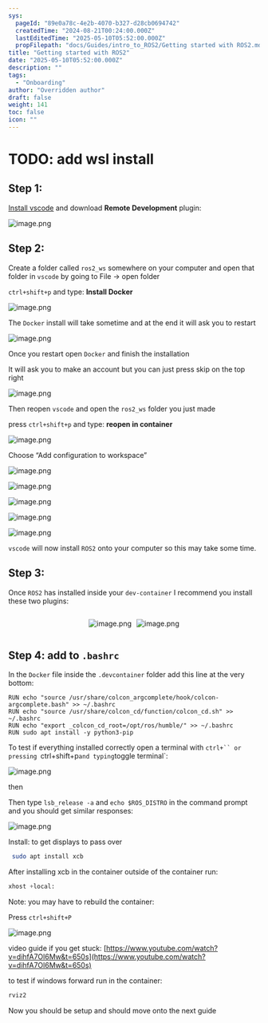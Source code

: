 ```yaml
---
sys:
  pageId: "89e0a78c-4e2b-4070-b327-d28cb0694742"
  createdTime: "2024-08-21T00:24:00.000Z"
  lastEditedTime: "2025-05-10T05:52:00.000Z"
  propFilepath: "docs/Guides/intro_to_ROS2/Getting started with ROS2.md"
title: "Getting started with ROS2"
date: "2025-05-10T05:52:00.000Z"
description: ""
tags:
  - "Onboarding"
author: "Overridden author"
draft: false
weight: 141
toc: false
icon: ""
---
```


# TODO: add wsl install

## Step 1:

[Install vscode](https://code.visualstudio.com/download) and download **Remote Development** plugin:

![image.png](https://prod-files-secure.s3.us-west-2.amazonaws.com/d518164a-d88e-44d1-a4ee-3adb3bd8bce0/efb52993-1881-4a40-b95e-6f020334f022/image.png?X-Amz-Algorithm=AWS4-HMAC-SHA256&X-Amz-Content-Sha256=UNSIGNED-PAYLOAD&X-Amz-Credential=ASIAZI2LB466XBWQ5QQ3%2F20250616%2Fus-west-2%2Fs3%2Faws4_request&X-Amz-Date=20250616T061428Z&X-Amz-Expires=3600&X-Amz-Security-Token=IQoJb3JpZ2luX2VjEG4aCXVzLXdlc3QtMiJHMEUCIQCVcQrvkwQvkxA%2FRya1B4YzvP6WgMX0DilghtnRxVLtbAIgIbD4csuIbyB87DzuAoodDr%2BiDtuoqtfldHh1rcv%2FP2Aq%2FwMIVxAAGgw2Mzc0MjMxODM4MDUiDPd6re264fldkAugKCrcA%2FCYgoN1mKQNsghDtmxYGENgCLKbLdW0mpup9cKpCDQZScqKUVvI2gvOraHUczWcn3vnhpo46T3QNZnO39a8lpG8IVZyqCsV%2BBPlgbpexRnGz2DFFBIky6t0Rv1OaEMUMUQAt9Qv7wcB2QM3r7I2%2BuHeQy8CYl5Hq69PDb4adS1JmLzVqV4xiqjRfv6IdEons0audxPVOf0KB%2FP5XerVWDtoEVD8RLN0DtDqZavmNGegeogJSBG0Dh%2BKTO8%2Bjz3atfA0arkkICGcymLdAwO5g8%2Fa4oagGKF%2BGddXTVoeQ5O4%2FilCtQ%2BCLi%2FIiIb52%2BgMjAfL2LMFcrHa%2ByJB4bqvXrXnT6YCeGasHED2lNXCz1WyF3PtK4yeOzMRy14pKd%2F1%2FR%2FK6iIXebprTjRgy22QpatFiSyD2fk%2BCLBHk8kCeqJBRiXLx2w0%2FnPayyr2ha5fyS9Yv6ojSNL2uuOpPqMiDpCi7XlfoxsrB9D1NYIXBrrQJGfH3BctI%2FsCe5kUaHz14dGgxlpqDtX4QJOeZxfZeCnpXDGa%2FS1rv7XuVsa0my5byqwkI6IXpTQircAY5l9017A8x%2FaLxJk6GsJsQ9hwtQjdQHqKHCJ2HhgW95GaV5ABy%2FJJOVq4yF2BTVAqMJ3qvsIGOqUBuVKIrDVPwPihuEhaWznwn4r14eA%2FoXVRL7ZSZZbcLEJO2h95KfgQoPRnlqs9vlxGz0%2BbwHXcsOkdpjH%2BLCpVYE3gT8glzrAn8%2Blkt7EIZ1KoamENa5lBg1tEN4VqeZNyjnsKtJ%2BNsAXy8YtGZDQb2Ltu%2BfRajICz%2FqR75Cx%2FNal9AvLjKN2UqJvOcfwgkKiEJPAzgDazDkyKR1caXWT7K%2F456y0L&X-Amz-Signature=f2b6d1255ffbdb2be4eb7eed90501170a5ba1751cf95377962513257bad3ab0a&X-Amz-SignedHeaders=host&x-amz-checksum-mode=ENABLED&x-id=GetObject)

## Step 2:

Create a folder called `ros2_ws` somewhere on your computer and open that folder in `vscode` by going to File → open folder 

`ctrl+shift+p` and type: **Install Docker**

![image.png](https://prod-files-secure.s3.us-west-2.amazonaws.com/d518164a-d88e-44d1-a4ee-3adb3bd8bce0/2269dc0e-1cd5-47ff-bceb-c04ad9b2eab0/image.png?X-Amz-Algorithm=AWS4-HMAC-SHA256&X-Amz-Content-Sha256=UNSIGNED-PAYLOAD&X-Amz-Credential=ASIAZI2LB466XBWQ5QQ3%2F20250616%2Fus-west-2%2Fs3%2Faws4_request&X-Amz-Date=20250616T061428Z&X-Amz-Expires=3600&X-Amz-Security-Token=IQoJb3JpZ2luX2VjEG4aCXVzLXdlc3QtMiJHMEUCIQCVcQrvkwQvkxA%2FRya1B4YzvP6WgMX0DilghtnRxVLtbAIgIbD4csuIbyB87DzuAoodDr%2BiDtuoqtfldHh1rcv%2FP2Aq%2FwMIVxAAGgw2Mzc0MjMxODM4MDUiDPd6re264fldkAugKCrcA%2FCYgoN1mKQNsghDtmxYGENgCLKbLdW0mpup9cKpCDQZScqKUVvI2gvOraHUczWcn3vnhpo46T3QNZnO39a8lpG8IVZyqCsV%2BBPlgbpexRnGz2DFFBIky6t0Rv1OaEMUMUQAt9Qv7wcB2QM3r7I2%2BuHeQy8CYl5Hq69PDb4adS1JmLzVqV4xiqjRfv6IdEons0audxPVOf0KB%2FP5XerVWDtoEVD8RLN0DtDqZavmNGegeogJSBG0Dh%2BKTO8%2Bjz3atfA0arkkICGcymLdAwO5g8%2Fa4oagGKF%2BGddXTVoeQ5O4%2FilCtQ%2BCLi%2FIiIb52%2BgMjAfL2LMFcrHa%2ByJB4bqvXrXnT6YCeGasHED2lNXCz1WyF3PtK4yeOzMRy14pKd%2F1%2FR%2FK6iIXebprTjRgy22QpatFiSyD2fk%2BCLBHk8kCeqJBRiXLx2w0%2FnPayyr2ha5fyS9Yv6ojSNL2uuOpPqMiDpCi7XlfoxsrB9D1NYIXBrrQJGfH3BctI%2FsCe5kUaHz14dGgxlpqDtX4QJOeZxfZeCnpXDGa%2FS1rv7XuVsa0my5byqwkI6IXpTQircAY5l9017A8x%2FaLxJk6GsJsQ9hwtQjdQHqKHCJ2HhgW95GaV5ABy%2FJJOVq4yF2BTVAqMJ3qvsIGOqUBuVKIrDVPwPihuEhaWznwn4r14eA%2FoXVRL7ZSZZbcLEJO2h95KfgQoPRnlqs9vlxGz0%2BbwHXcsOkdpjH%2BLCpVYE3gT8glzrAn8%2Blkt7EIZ1KoamENa5lBg1tEN4VqeZNyjnsKtJ%2BNsAXy8YtGZDQb2Ltu%2BfRajICz%2FqR75Cx%2FNal9AvLjKN2UqJvOcfwgkKiEJPAzgDazDkyKR1caXWT7K%2F456y0L&X-Amz-Signature=334bfb7d3fda56acbc3653febc99a7e77451c44b2a88d8b6d427c7df051bb19e&X-Amz-SignedHeaders=host&x-amz-checksum-mode=ENABLED&x-id=GetObject)

The `Docker` install will take sometime and at the end it will ask you to restart

![image.png](https://prod-files-secure.s3.us-west-2.amazonaws.com/d518164a-d88e-44d1-a4ee-3adb3bd8bce0/ed233f78-be33-4b1f-b89c-9c346c0e961e/image.png?X-Amz-Algorithm=AWS4-HMAC-SHA256&X-Amz-Content-Sha256=UNSIGNED-PAYLOAD&X-Amz-Credential=ASIAZI2LB466XBWQ5QQ3%2F20250616%2Fus-west-2%2Fs3%2Faws4_request&X-Amz-Date=20250616T061428Z&X-Amz-Expires=3600&X-Amz-Security-Token=IQoJb3JpZ2luX2VjEG4aCXVzLXdlc3QtMiJHMEUCIQCVcQrvkwQvkxA%2FRya1B4YzvP6WgMX0DilghtnRxVLtbAIgIbD4csuIbyB87DzuAoodDr%2BiDtuoqtfldHh1rcv%2FP2Aq%2FwMIVxAAGgw2Mzc0MjMxODM4MDUiDPd6re264fldkAugKCrcA%2FCYgoN1mKQNsghDtmxYGENgCLKbLdW0mpup9cKpCDQZScqKUVvI2gvOraHUczWcn3vnhpo46T3QNZnO39a8lpG8IVZyqCsV%2BBPlgbpexRnGz2DFFBIky6t0Rv1OaEMUMUQAt9Qv7wcB2QM3r7I2%2BuHeQy8CYl5Hq69PDb4adS1JmLzVqV4xiqjRfv6IdEons0audxPVOf0KB%2FP5XerVWDtoEVD8RLN0DtDqZavmNGegeogJSBG0Dh%2BKTO8%2Bjz3atfA0arkkICGcymLdAwO5g8%2Fa4oagGKF%2BGddXTVoeQ5O4%2FilCtQ%2BCLi%2FIiIb52%2BgMjAfL2LMFcrHa%2ByJB4bqvXrXnT6YCeGasHED2lNXCz1WyF3PtK4yeOzMRy14pKd%2F1%2FR%2FK6iIXebprTjRgy22QpatFiSyD2fk%2BCLBHk8kCeqJBRiXLx2w0%2FnPayyr2ha5fyS9Yv6ojSNL2uuOpPqMiDpCi7XlfoxsrB9D1NYIXBrrQJGfH3BctI%2FsCe5kUaHz14dGgxlpqDtX4QJOeZxfZeCnpXDGa%2FS1rv7XuVsa0my5byqwkI6IXpTQircAY5l9017A8x%2FaLxJk6GsJsQ9hwtQjdQHqKHCJ2HhgW95GaV5ABy%2FJJOVq4yF2BTVAqMJ3qvsIGOqUBuVKIrDVPwPihuEhaWznwn4r14eA%2FoXVRL7ZSZZbcLEJO2h95KfgQoPRnlqs9vlxGz0%2BbwHXcsOkdpjH%2BLCpVYE3gT8glzrAn8%2Blkt7EIZ1KoamENa5lBg1tEN4VqeZNyjnsKtJ%2BNsAXy8YtGZDQb2Ltu%2BfRajICz%2FqR75Cx%2FNal9AvLjKN2UqJvOcfwgkKiEJPAzgDazDkyKR1caXWT7K%2F456y0L&X-Amz-Signature=2fa8e59e3916a0d220d069f474597282ace47666385f090cf5bd5503a00e19da&X-Amz-SignedHeaders=host&x-amz-checksum-mode=ENABLED&x-id=GetObject)

Once you restart open `Docker` and finish the installation

It will ask you to make an account but you can just press skip on the top right

![image.png](https://prod-files-secure.s3.us-west-2.amazonaws.com/d518164a-d88e-44d1-a4ee-3adb3bd8bce0/21010ad9-1659-4fd9-9f59-9932a09b2a3d/image.png?X-Amz-Algorithm=AWS4-HMAC-SHA256&X-Amz-Content-Sha256=UNSIGNED-PAYLOAD&X-Amz-Credential=ASIAZI2LB466XBWQ5QQ3%2F20250616%2Fus-west-2%2Fs3%2Faws4_request&X-Amz-Date=20250616T061428Z&X-Amz-Expires=3600&X-Amz-Security-Token=IQoJb3JpZ2luX2VjEG4aCXVzLXdlc3QtMiJHMEUCIQCVcQrvkwQvkxA%2FRya1B4YzvP6WgMX0DilghtnRxVLtbAIgIbD4csuIbyB87DzuAoodDr%2BiDtuoqtfldHh1rcv%2FP2Aq%2FwMIVxAAGgw2Mzc0MjMxODM4MDUiDPd6re264fldkAugKCrcA%2FCYgoN1mKQNsghDtmxYGENgCLKbLdW0mpup9cKpCDQZScqKUVvI2gvOraHUczWcn3vnhpo46T3QNZnO39a8lpG8IVZyqCsV%2BBPlgbpexRnGz2DFFBIky6t0Rv1OaEMUMUQAt9Qv7wcB2QM3r7I2%2BuHeQy8CYl5Hq69PDb4adS1JmLzVqV4xiqjRfv6IdEons0audxPVOf0KB%2FP5XerVWDtoEVD8RLN0DtDqZavmNGegeogJSBG0Dh%2BKTO8%2Bjz3atfA0arkkICGcymLdAwO5g8%2Fa4oagGKF%2BGddXTVoeQ5O4%2FilCtQ%2BCLi%2FIiIb52%2BgMjAfL2LMFcrHa%2ByJB4bqvXrXnT6YCeGasHED2lNXCz1WyF3PtK4yeOzMRy14pKd%2F1%2FR%2FK6iIXebprTjRgy22QpatFiSyD2fk%2BCLBHk8kCeqJBRiXLx2w0%2FnPayyr2ha5fyS9Yv6ojSNL2uuOpPqMiDpCi7XlfoxsrB9D1NYIXBrrQJGfH3BctI%2FsCe5kUaHz14dGgxlpqDtX4QJOeZxfZeCnpXDGa%2FS1rv7XuVsa0my5byqwkI6IXpTQircAY5l9017A8x%2FaLxJk6GsJsQ9hwtQjdQHqKHCJ2HhgW95GaV5ABy%2FJJOVq4yF2BTVAqMJ3qvsIGOqUBuVKIrDVPwPihuEhaWznwn4r14eA%2FoXVRL7ZSZZbcLEJO2h95KfgQoPRnlqs9vlxGz0%2BbwHXcsOkdpjH%2BLCpVYE3gT8glzrAn8%2Blkt7EIZ1KoamENa5lBg1tEN4VqeZNyjnsKtJ%2BNsAXy8YtGZDQb2Ltu%2BfRajICz%2FqR75Cx%2FNal9AvLjKN2UqJvOcfwgkKiEJPAzgDazDkyKR1caXWT7K%2F456y0L&X-Amz-Signature=3e3865bd6a4e3c558355295402c64c0c6d169eac7eb6885d1cc4226be30265d0&X-Amz-SignedHeaders=host&x-amz-checksum-mode=ENABLED&x-id=GetObject)

Then reopen `vscode` and open the `ros2_ws` folder you just made

press `ctrl+shift+p` and type: **reopen in container**

![image.png](https://prod-files-secure.s3.us-west-2.amazonaws.com/d518164a-d88e-44d1-a4ee-3adb3bd8bce0/4e93b8c2-41ad-488c-8095-c74205196118/image.png?X-Amz-Algorithm=AWS4-HMAC-SHA256&X-Amz-Content-Sha256=UNSIGNED-PAYLOAD&X-Amz-Credential=ASIAZI2LB466XBWQ5QQ3%2F20250616%2Fus-west-2%2Fs3%2Faws4_request&X-Amz-Date=20250616T061428Z&X-Amz-Expires=3600&X-Amz-Security-Token=IQoJb3JpZ2luX2VjEG4aCXVzLXdlc3QtMiJHMEUCIQCVcQrvkwQvkxA%2FRya1B4YzvP6WgMX0DilghtnRxVLtbAIgIbD4csuIbyB87DzuAoodDr%2BiDtuoqtfldHh1rcv%2FP2Aq%2FwMIVxAAGgw2Mzc0MjMxODM4MDUiDPd6re264fldkAugKCrcA%2FCYgoN1mKQNsghDtmxYGENgCLKbLdW0mpup9cKpCDQZScqKUVvI2gvOraHUczWcn3vnhpo46T3QNZnO39a8lpG8IVZyqCsV%2BBPlgbpexRnGz2DFFBIky6t0Rv1OaEMUMUQAt9Qv7wcB2QM3r7I2%2BuHeQy8CYl5Hq69PDb4adS1JmLzVqV4xiqjRfv6IdEons0audxPVOf0KB%2FP5XerVWDtoEVD8RLN0DtDqZavmNGegeogJSBG0Dh%2BKTO8%2Bjz3atfA0arkkICGcymLdAwO5g8%2Fa4oagGKF%2BGddXTVoeQ5O4%2FilCtQ%2BCLi%2FIiIb52%2BgMjAfL2LMFcrHa%2ByJB4bqvXrXnT6YCeGasHED2lNXCz1WyF3PtK4yeOzMRy14pKd%2F1%2FR%2FK6iIXebprTjRgy22QpatFiSyD2fk%2BCLBHk8kCeqJBRiXLx2w0%2FnPayyr2ha5fyS9Yv6ojSNL2uuOpPqMiDpCi7XlfoxsrB9D1NYIXBrrQJGfH3BctI%2FsCe5kUaHz14dGgxlpqDtX4QJOeZxfZeCnpXDGa%2FS1rv7XuVsa0my5byqwkI6IXpTQircAY5l9017A8x%2FaLxJk6GsJsQ9hwtQjdQHqKHCJ2HhgW95GaV5ABy%2FJJOVq4yF2BTVAqMJ3qvsIGOqUBuVKIrDVPwPihuEhaWznwn4r14eA%2FoXVRL7ZSZZbcLEJO2h95KfgQoPRnlqs9vlxGz0%2BbwHXcsOkdpjH%2BLCpVYE3gT8glzrAn8%2Blkt7EIZ1KoamENa5lBg1tEN4VqeZNyjnsKtJ%2BNsAXy8YtGZDQb2Ltu%2BfRajICz%2FqR75Cx%2FNal9AvLjKN2UqJvOcfwgkKiEJPAzgDazDkyKR1caXWT7K%2F456y0L&X-Amz-Signature=8d688ea42b7594da58ef8fa3a90c833d005cf76392129b4a887722de99d3d9b7&X-Amz-SignedHeaders=host&x-amz-checksum-mode=ENABLED&x-id=GetObject)

Choose “Add configuration to workspace”

![image.png](https://prod-files-secure.s3.us-west-2.amazonaws.com/d518164a-d88e-44d1-a4ee-3adb3bd8bce0/9560b282-5060-4989-ba37-97e7b2c22476/image.png?X-Amz-Algorithm=AWS4-HMAC-SHA256&X-Amz-Content-Sha256=UNSIGNED-PAYLOAD&X-Amz-Credential=ASIAZI2LB466XBWQ5QQ3%2F20250616%2Fus-west-2%2Fs3%2Faws4_request&X-Amz-Date=20250616T061428Z&X-Amz-Expires=3600&X-Amz-Security-Token=IQoJb3JpZ2luX2VjEG4aCXVzLXdlc3QtMiJHMEUCIQCVcQrvkwQvkxA%2FRya1B4YzvP6WgMX0DilghtnRxVLtbAIgIbD4csuIbyB87DzuAoodDr%2BiDtuoqtfldHh1rcv%2FP2Aq%2FwMIVxAAGgw2Mzc0MjMxODM4MDUiDPd6re264fldkAugKCrcA%2FCYgoN1mKQNsghDtmxYGENgCLKbLdW0mpup9cKpCDQZScqKUVvI2gvOraHUczWcn3vnhpo46T3QNZnO39a8lpG8IVZyqCsV%2BBPlgbpexRnGz2DFFBIky6t0Rv1OaEMUMUQAt9Qv7wcB2QM3r7I2%2BuHeQy8CYl5Hq69PDb4adS1JmLzVqV4xiqjRfv6IdEons0audxPVOf0KB%2FP5XerVWDtoEVD8RLN0DtDqZavmNGegeogJSBG0Dh%2BKTO8%2Bjz3atfA0arkkICGcymLdAwO5g8%2Fa4oagGKF%2BGddXTVoeQ5O4%2FilCtQ%2BCLi%2FIiIb52%2BgMjAfL2LMFcrHa%2ByJB4bqvXrXnT6YCeGasHED2lNXCz1WyF3PtK4yeOzMRy14pKd%2F1%2FR%2FK6iIXebprTjRgy22QpatFiSyD2fk%2BCLBHk8kCeqJBRiXLx2w0%2FnPayyr2ha5fyS9Yv6ojSNL2uuOpPqMiDpCi7XlfoxsrB9D1NYIXBrrQJGfH3BctI%2FsCe5kUaHz14dGgxlpqDtX4QJOeZxfZeCnpXDGa%2FS1rv7XuVsa0my5byqwkI6IXpTQircAY5l9017A8x%2FaLxJk6GsJsQ9hwtQjdQHqKHCJ2HhgW95GaV5ABy%2FJJOVq4yF2BTVAqMJ3qvsIGOqUBuVKIrDVPwPihuEhaWznwn4r14eA%2FoXVRL7ZSZZbcLEJO2h95KfgQoPRnlqs9vlxGz0%2BbwHXcsOkdpjH%2BLCpVYE3gT8glzrAn8%2Blkt7EIZ1KoamENa5lBg1tEN4VqeZNyjnsKtJ%2BNsAXy8YtGZDQb2Ltu%2BfRajICz%2FqR75Cx%2FNal9AvLjKN2UqJvOcfwgkKiEJPAzgDazDkyKR1caXWT7K%2F456y0L&X-Amz-Signature=7f8e226a150059e92ce5da6107f946c170460941277471053d44051e0d41a592&X-Amz-SignedHeaders=host&x-amz-checksum-mode=ENABLED&x-id=GetObject)

![image.png](https://prod-files-secure.s3.us-west-2.amazonaws.com/d518164a-d88e-44d1-a4ee-3adb3bd8bce0/2ee63f81-886b-48e8-a553-dc6e5eac99e4/image.png?X-Amz-Algorithm=AWS4-HMAC-SHA256&X-Amz-Content-Sha256=UNSIGNED-PAYLOAD&X-Amz-Credential=ASIAZI2LB466XBWQ5QQ3%2F20250616%2Fus-west-2%2Fs3%2Faws4_request&X-Amz-Date=20250616T061428Z&X-Amz-Expires=3600&X-Amz-Security-Token=IQoJb3JpZ2luX2VjEG4aCXVzLXdlc3QtMiJHMEUCIQCVcQrvkwQvkxA%2FRya1B4YzvP6WgMX0DilghtnRxVLtbAIgIbD4csuIbyB87DzuAoodDr%2BiDtuoqtfldHh1rcv%2FP2Aq%2FwMIVxAAGgw2Mzc0MjMxODM4MDUiDPd6re264fldkAugKCrcA%2FCYgoN1mKQNsghDtmxYGENgCLKbLdW0mpup9cKpCDQZScqKUVvI2gvOraHUczWcn3vnhpo46T3QNZnO39a8lpG8IVZyqCsV%2BBPlgbpexRnGz2DFFBIky6t0Rv1OaEMUMUQAt9Qv7wcB2QM3r7I2%2BuHeQy8CYl5Hq69PDb4adS1JmLzVqV4xiqjRfv6IdEons0audxPVOf0KB%2FP5XerVWDtoEVD8RLN0DtDqZavmNGegeogJSBG0Dh%2BKTO8%2Bjz3atfA0arkkICGcymLdAwO5g8%2Fa4oagGKF%2BGddXTVoeQ5O4%2FilCtQ%2BCLi%2FIiIb52%2BgMjAfL2LMFcrHa%2ByJB4bqvXrXnT6YCeGasHED2lNXCz1WyF3PtK4yeOzMRy14pKd%2F1%2FR%2FK6iIXebprTjRgy22QpatFiSyD2fk%2BCLBHk8kCeqJBRiXLx2w0%2FnPayyr2ha5fyS9Yv6ojSNL2uuOpPqMiDpCi7XlfoxsrB9D1NYIXBrrQJGfH3BctI%2FsCe5kUaHz14dGgxlpqDtX4QJOeZxfZeCnpXDGa%2FS1rv7XuVsa0my5byqwkI6IXpTQircAY5l9017A8x%2FaLxJk6GsJsQ9hwtQjdQHqKHCJ2HhgW95GaV5ABy%2FJJOVq4yF2BTVAqMJ3qvsIGOqUBuVKIrDVPwPihuEhaWznwn4r14eA%2FoXVRL7ZSZZbcLEJO2h95KfgQoPRnlqs9vlxGz0%2BbwHXcsOkdpjH%2BLCpVYE3gT8glzrAn8%2Blkt7EIZ1KoamENa5lBg1tEN4VqeZNyjnsKtJ%2BNsAXy8YtGZDQb2Ltu%2BfRajICz%2FqR75Cx%2FNal9AvLjKN2UqJvOcfwgkKiEJPAzgDazDkyKR1caXWT7K%2F456y0L&X-Amz-Signature=3b4d06f89708e1083705fd9f09020e47b45e2a367d03a63876c8a3b943b6ccbd&X-Amz-SignedHeaders=host&x-amz-checksum-mode=ENABLED&x-id=GetObject)

![image.png](https://prod-files-secure.s3.us-west-2.amazonaws.com/d518164a-d88e-44d1-a4ee-3adb3bd8bce0/ae1580b2-b048-407e-aed9-b584224a7a04/image.png?X-Amz-Algorithm=AWS4-HMAC-SHA256&X-Amz-Content-Sha256=UNSIGNED-PAYLOAD&X-Amz-Credential=ASIAZI2LB466XBWQ5QQ3%2F20250616%2Fus-west-2%2Fs3%2Faws4_request&X-Amz-Date=20250616T061428Z&X-Amz-Expires=3600&X-Amz-Security-Token=IQoJb3JpZ2luX2VjEG4aCXVzLXdlc3QtMiJHMEUCIQCVcQrvkwQvkxA%2FRya1B4YzvP6WgMX0DilghtnRxVLtbAIgIbD4csuIbyB87DzuAoodDr%2BiDtuoqtfldHh1rcv%2FP2Aq%2FwMIVxAAGgw2Mzc0MjMxODM4MDUiDPd6re264fldkAugKCrcA%2FCYgoN1mKQNsghDtmxYGENgCLKbLdW0mpup9cKpCDQZScqKUVvI2gvOraHUczWcn3vnhpo46T3QNZnO39a8lpG8IVZyqCsV%2BBPlgbpexRnGz2DFFBIky6t0Rv1OaEMUMUQAt9Qv7wcB2QM3r7I2%2BuHeQy8CYl5Hq69PDb4adS1JmLzVqV4xiqjRfv6IdEons0audxPVOf0KB%2FP5XerVWDtoEVD8RLN0DtDqZavmNGegeogJSBG0Dh%2BKTO8%2Bjz3atfA0arkkICGcymLdAwO5g8%2Fa4oagGKF%2BGddXTVoeQ5O4%2FilCtQ%2BCLi%2FIiIb52%2BgMjAfL2LMFcrHa%2ByJB4bqvXrXnT6YCeGasHED2lNXCz1WyF3PtK4yeOzMRy14pKd%2F1%2FR%2FK6iIXebprTjRgy22QpatFiSyD2fk%2BCLBHk8kCeqJBRiXLx2w0%2FnPayyr2ha5fyS9Yv6ojSNL2uuOpPqMiDpCi7XlfoxsrB9D1NYIXBrrQJGfH3BctI%2FsCe5kUaHz14dGgxlpqDtX4QJOeZxfZeCnpXDGa%2FS1rv7XuVsa0my5byqwkI6IXpTQircAY5l9017A8x%2FaLxJk6GsJsQ9hwtQjdQHqKHCJ2HhgW95GaV5ABy%2FJJOVq4yF2BTVAqMJ3qvsIGOqUBuVKIrDVPwPihuEhaWznwn4r14eA%2FoXVRL7ZSZZbcLEJO2h95KfgQoPRnlqs9vlxGz0%2BbwHXcsOkdpjH%2BLCpVYE3gT8glzrAn8%2Blkt7EIZ1KoamENa5lBg1tEN4VqeZNyjnsKtJ%2BNsAXy8YtGZDQb2Ltu%2BfRajICz%2FqR75Cx%2FNal9AvLjKN2UqJvOcfwgkKiEJPAzgDazDkyKR1caXWT7K%2F456y0L&X-Amz-Signature=5252bcc06e56125d82e92785cd34bdcb3048cac26db840c6ab36188847fcba8f&X-Amz-SignedHeaders=host&x-amz-checksum-mode=ENABLED&x-id=GetObject)

![image.png](https://prod-files-secure.s3.us-west-2.amazonaws.com/d518164a-d88e-44d1-a4ee-3adb3bd8bce0/53255b28-f75e-430f-b9e3-c0ac8577e42b/image.png?X-Amz-Algorithm=AWS4-HMAC-SHA256&X-Amz-Content-Sha256=UNSIGNED-PAYLOAD&X-Amz-Credential=ASIAZI2LB466XBWQ5QQ3%2F20250616%2Fus-west-2%2Fs3%2Faws4_request&X-Amz-Date=20250616T061428Z&X-Amz-Expires=3600&X-Amz-Security-Token=IQoJb3JpZ2luX2VjEG4aCXVzLXdlc3QtMiJHMEUCIQCVcQrvkwQvkxA%2FRya1B4YzvP6WgMX0DilghtnRxVLtbAIgIbD4csuIbyB87DzuAoodDr%2BiDtuoqtfldHh1rcv%2FP2Aq%2FwMIVxAAGgw2Mzc0MjMxODM4MDUiDPd6re264fldkAugKCrcA%2FCYgoN1mKQNsghDtmxYGENgCLKbLdW0mpup9cKpCDQZScqKUVvI2gvOraHUczWcn3vnhpo46T3QNZnO39a8lpG8IVZyqCsV%2BBPlgbpexRnGz2DFFBIky6t0Rv1OaEMUMUQAt9Qv7wcB2QM3r7I2%2BuHeQy8CYl5Hq69PDb4adS1JmLzVqV4xiqjRfv6IdEons0audxPVOf0KB%2FP5XerVWDtoEVD8RLN0DtDqZavmNGegeogJSBG0Dh%2BKTO8%2Bjz3atfA0arkkICGcymLdAwO5g8%2Fa4oagGKF%2BGddXTVoeQ5O4%2FilCtQ%2BCLi%2FIiIb52%2BgMjAfL2LMFcrHa%2ByJB4bqvXrXnT6YCeGasHED2lNXCz1WyF3PtK4yeOzMRy14pKd%2F1%2FR%2FK6iIXebprTjRgy22QpatFiSyD2fk%2BCLBHk8kCeqJBRiXLx2w0%2FnPayyr2ha5fyS9Yv6ojSNL2uuOpPqMiDpCi7XlfoxsrB9D1NYIXBrrQJGfH3BctI%2FsCe5kUaHz14dGgxlpqDtX4QJOeZxfZeCnpXDGa%2FS1rv7XuVsa0my5byqwkI6IXpTQircAY5l9017A8x%2FaLxJk6GsJsQ9hwtQjdQHqKHCJ2HhgW95GaV5ABy%2FJJOVq4yF2BTVAqMJ3qvsIGOqUBuVKIrDVPwPihuEhaWznwn4r14eA%2FoXVRL7ZSZZbcLEJO2h95KfgQoPRnlqs9vlxGz0%2BbwHXcsOkdpjH%2BLCpVYE3gT8glzrAn8%2Blkt7EIZ1KoamENa5lBg1tEN4VqeZNyjnsKtJ%2BNsAXy8YtGZDQb2Ltu%2BfRajICz%2FqR75Cx%2FNal9AvLjKN2UqJvOcfwgkKiEJPAzgDazDkyKR1caXWT7K%2F456y0L&X-Amz-Signature=fe6e176c3e3492e3db010b6444ace95c8df09e6649286c1aeccc248c1a5cad6f&X-Amz-SignedHeaders=host&x-amz-checksum-mode=ENABLED&x-id=GetObject)

![image.png](https://prod-files-secure.s3.us-west-2.amazonaws.com/d518164a-d88e-44d1-a4ee-3adb3bd8bce0/7c562767-5af9-4ffb-97d1-327bcdf4ee00/image.png?X-Amz-Algorithm=AWS4-HMAC-SHA256&X-Amz-Content-Sha256=UNSIGNED-PAYLOAD&X-Amz-Credential=ASIAZI2LB466XBWQ5QQ3%2F20250616%2Fus-west-2%2Fs3%2Faws4_request&X-Amz-Date=20250616T061428Z&X-Amz-Expires=3600&X-Amz-Security-Token=IQoJb3JpZ2luX2VjEG4aCXVzLXdlc3QtMiJHMEUCIQCVcQrvkwQvkxA%2FRya1B4YzvP6WgMX0DilghtnRxVLtbAIgIbD4csuIbyB87DzuAoodDr%2BiDtuoqtfldHh1rcv%2FP2Aq%2FwMIVxAAGgw2Mzc0MjMxODM4MDUiDPd6re264fldkAugKCrcA%2FCYgoN1mKQNsghDtmxYGENgCLKbLdW0mpup9cKpCDQZScqKUVvI2gvOraHUczWcn3vnhpo46T3QNZnO39a8lpG8IVZyqCsV%2BBPlgbpexRnGz2DFFBIky6t0Rv1OaEMUMUQAt9Qv7wcB2QM3r7I2%2BuHeQy8CYl5Hq69PDb4adS1JmLzVqV4xiqjRfv6IdEons0audxPVOf0KB%2FP5XerVWDtoEVD8RLN0DtDqZavmNGegeogJSBG0Dh%2BKTO8%2Bjz3atfA0arkkICGcymLdAwO5g8%2Fa4oagGKF%2BGddXTVoeQ5O4%2FilCtQ%2BCLi%2FIiIb52%2BgMjAfL2LMFcrHa%2ByJB4bqvXrXnT6YCeGasHED2lNXCz1WyF3PtK4yeOzMRy14pKd%2F1%2FR%2FK6iIXebprTjRgy22QpatFiSyD2fk%2BCLBHk8kCeqJBRiXLx2w0%2FnPayyr2ha5fyS9Yv6ojSNL2uuOpPqMiDpCi7XlfoxsrB9D1NYIXBrrQJGfH3BctI%2FsCe5kUaHz14dGgxlpqDtX4QJOeZxfZeCnpXDGa%2FS1rv7XuVsa0my5byqwkI6IXpTQircAY5l9017A8x%2FaLxJk6GsJsQ9hwtQjdQHqKHCJ2HhgW95GaV5ABy%2FJJOVq4yF2BTVAqMJ3qvsIGOqUBuVKIrDVPwPihuEhaWznwn4r14eA%2FoXVRL7ZSZZbcLEJO2h95KfgQoPRnlqs9vlxGz0%2BbwHXcsOkdpjH%2BLCpVYE3gT8glzrAn8%2Blkt7EIZ1KoamENa5lBg1tEN4VqeZNyjnsKtJ%2BNsAXy8YtGZDQb2Ltu%2BfRajICz%2FqR75Cx%2FNal9AvLjKN2UqJvOcfwgkKiEJPAzgDazDkyKR1caXWT7K%2F456y0L&X-Amz-Signature=6c2f384a54fe735aecc438e9191252bef67f6adcedfd3a9da2b0f935c9837ff7&X-Amz-SignedHeaders=host&x-amz-checksum-mode=ENABLED&x-id=GetObject)

`vscode` will now install `ROS2` onto your computer so this may take some time.

## Step 3:

Once `ROS2` has installed inside your `dev-container` I recommend you install these two plugins:

<div style="display: flex;flex-direction: row; column-gap:10px; max-width: 630px;justify-content: center;">
<div>

![image.png](https://prod-files-secure.s3.us-west-2.amazonaws.com/d518164a-d88e-44d1-a4ee-3adb3bd8bce0/3fc3d550-5a54-4ba1-ba6b-faa01cdb7369/image.png?X-Amz-Algorithm=AWS4-HMAC-SHA256&X-Amz-Content-Sha256=UNSIGNED-PAYLOAD&X-Amz-Credential=ASIAZI2LB466VDRVV527%2F20250616%2Fus-west-2%2Fs3%2Faws4_request&X-Amz-Date=20250616T061432Z&X-Amz-Expires=3600&X-Amz-Security-Token=IQoJb3JpZ2luX2VjEGsaCXVzLXdlc3QtMiJHMEUCIFBskXXhbDzH2JGTBxYggGpKpTKdbG47LEKB%2FfVjqUlIAiEAzkpTgKbzGdgePxBovW2ttCyC%2BCZ%2FFiOA7OQXK0q5jiYq%2FwMIUxAAGgw2Mzc0MjMxODM4MDUiDFe8d6uWW9Shp5vaLircA4TCGj%2BhFEk7zeopMR%2BvGsDkh3Ga3pzu97eakNesYCEe6APW8E6yubgHjgtangpToQkjjNzgpXpRmhF4sMJMOV2GKEjrMXbgNluvdmDXSkKX%2FFSH07v4RukGbnz65qqNu0ixmlkTxgQIRnueZ7Wpygnh3WkwxRRUEIJegwIjmAxfVvjq1oww2tR34uf0UA1ABSPvkGQFfOGLLyGSCySefIbIZHiBHvK%2FjAT%2B%2FIszYZA9H6Kmbz4BbJMaYytkHQf1qpcYfTOWPbK1WiSXhJfyFmddMwBFE%2B0HTzf9Ne8tAvu2Wdmnf7sOzGwU8AdQd210VXtwKsH2yAFanj%2BQ1FZB%2BrPpF7qMKJxDoA3KBaV2O3Zdmg6TcES%2BTIGlJQF2exB%2FAiDsXj78IB6zwnNrDhHDUu9z8Ik2QgPW230bqoPUnfoMjhT24U0wx5t9MP1Zlk80tWPEANXOzYmr%2FmVgR7lurn%2BzMGCPHgj2jYybDPow0qsTJGJJ2gLSUQvRlBougm5bID0US1n3BqPg%2FPms4I3myUYp7lLtcCByHLqF0LWKSI0XPp6Zi4NSvNchl%2BxQYCSbeEBMcHMIrsoq1ARoa6rNeTmr%2FhgEw86p9e26bC6NJJHQgASTgkFIhELuzDWWML3%2BvcIGOqUBe7PIOmaYA0itVmjq2a3%2B%2Fi9qYCWAe6WlFHDVm9VHO0nWcY%2Fm1jGaSj4vXR35MtPH3I6dhxNu5BbsBsMOYwcO3UvvXvNW%2BjhdRlgrpf2e7Um9fYT%2F4XvTx9wUtNs889bt%2Fauc1Xp%2By6Ljo3B4TSLQi4RYcwOyqaqCQ4DtdgArv5eaf%2BPiwwDh6lquxnDQv6DuU4dkZ2indieFhuoiPBUhquH3xPPr&X-Amz-Signature=59b6e48a9f0780e9ad08f8f1492eca37de115c07a9c07efa1c1fbae9b127c8bc&X-Amz-SignedHeaders=host&x-amz-checksum-mode=ENABLED&x-id=GetObject)

</div>
<div>

![image.png](https://prod-files-secure.s3.us-west-2.amazonaws.com/d518164a-d88e-44d1-a4ee-3adb3bd8bce0/d994cc66-13c2-4093-a5a3-f84cf4601a82/image.png?X-Amz-Algorithm=AWS4-HMAC-SHA256&X-Amz-Content-Sha256=UNSIGNED-PAYLOAD&X-Amz-Credential=ASIAZI2LB466QZHVKNBY%2F20250616%2Fus-west-2%2Fs3%2Faws4_request&X-Amz-Date=20250616T061432Z&X-Amz-Expires=3600&X-Amz-Security-Token=IQoJb3JpZ2luX2VjEGsaCXVzLXdlc3QtMiJHMEUCIQDgaMDYqw6Di3C2QEv3iV6yQ16%2BbBuh%2BNV0sFsTvLO1PAIgTxRDHrYN%2F9g1%2Bt6a0EVrqRjX4CaVPIgngZilXPDQMHAq%2FwMIUxAAGgw2Mzc0MjMxODM4MDUiDEeT%2FbqUVthGDGKokSrcA88aWqzvxCR6Q0F9c0z%2FYMaQmUAUZOTl3cC6rEqTUwzsda73Q1x8ggAG9%2BW5uJhdDejwLuH%2FE5MKBGZ45rV8YLDRTxxJ677TveBZTjCytEt0McjJGLctsJi4Vnh%2Fd%2BUlcon%2FndhTWuCw3fO%2Fpf%2ByfgyJfwrZJlntsVahtLDLV5t0h2JkJCgM1Lwg0oTLw9z77DrxU21fJjXEUM2ylQ4WHNEf3wyFyJf6F1smfM4aj7qNGmrMvGxoAormjzW04jjcPm0OUB7%2FIFRQao0j1Hd%2F7rDm6AK%2BH4MAdby8MvN7J2KiWioKoKEFiP4UUo4LbGe0RpSOcp44k41tazLaW%2BuKWQdb5DkCaS8jKGMXkjNLzQcKqGK%2FiN%2FcAQGl3bUtNqdKDynpSM0nzfBjlfyWi9Q3rFYc2a3B6bTDLING19ZxkbMuDwKGsC8yiAhZS%2FQG%2BttJCDq9IXeiF6F4PddbjFsZEHDBvnb7JUxtqQJQlVFglNr0o7SSEryF3FoUzwTvELps%2FyMr6eVkNCdoyaeBN5q%2FLjS9Iyx%2FFjqQMtj3UoLgx0PjSc%2FcNCJFwg7380Qw136KmhB8X%2BGBfdFKo5c%2FLjz2zMcrxIL749XTO5GE0ucPKTXfoj%2F6J7ExYUSwNwTJMKj%2BvcIGOqUBMNqZXMD%2FLd9aNJ5VVH1zGxJICrmGm4pVG9vEfBjK1XMy8QQ1ZaGE9QZ7YttllLDiFGzEOHiq1ct1KaX1zjAXM7VPH6Scby%2Fpd926CF1KhlK3p9krkQkxqlHaNGASbC9PmevoMvaR1SSm0P3gL8pYe6%2FdCdJ3XjEKUmEnKpjyD74a4bu5Ge%2F9D1jkoDi6dhz7%2BMzXsw7Xbs6KSZc4MNCMNO790DB2&X-Amz-Signature=3690f1ab6ee5b5cd483ee5b9b6a9ca037bc7cdbbbfb98bc230269e0e6a5a5b78&X-Amz-SignedHeaders=host&x-amz-checksum-mode=ENABLED&x-id=GetObject)

</div>
</div>

## Step 4: add to `.bashrc`

In the `Docker` file inside the `.devcontainer` folder add this line at the very bottom: 

```docker
RUN echo "source /usr/share/colcon_argcomplete/hook/colcon-argcomplete.bash" >> ~/.bashrc
RUN echo "source /usr/share/colcon_cd/function/colcon_cd.sh" >> ~/.bashrc
RUN echo "export _colcon_cd_root=/opt/ros/humble/" >> ~/.bashrc
RUN sudo apt install -y python3-pip 
```

To test if everything installed correctly open a terminal with `ctrl+`` or pressing `ctrl+shift+p` and typing `toggle terminal`:

![image.png](https://prod-files-secure.s3.us-west-2.amazonaws.com/d518164a-d88e-44d1-a4ee-3adb3bd8bce0/6a4943d8-b04e-4c02-9a58-775f3384d1a5/image.png?X-Amz-Algorithm=AWS4-HMAC-SHA256&X-Amz-Content-Sha256=UNSIGNED-PAYLOAD&X-Amz-Credential=ASIAZI2LB466XBWQ5QQ3%2F20250616%2Fus-west-2%2Fs3%2Faws4_request&X-Amz-Date=20250616T061428Z&X-Amz-Expires=3600&X-Amz-Security-Token=IQoJb3JpZ2luX2VjEG4aCXVzLXdlc3QtMiJHMEUCIQCVcQrvkwQvkxA%2FRya1B4YzvP6WgMX0DilghtnRxVLtbAIgIbD4csuIbyB87DzuAoodDr%2BiDtuoqtfldHh1rcv%2FP2Aq%2FwMIVxAAGgw2Mzc0MjMxODM4MDUiDPd6re264fldkAugKCrcA%2FCYgoN1mKQNsghDtmxYGENgCLKbLdW0mpup9cKpCDQZScqKUVvI2gvOraHUczWcn3vnhpo46T3QNZnO39a8lpG8IVZyqCsV%2BBPlgbpexRnGz2DFFBIky6t0Rv1OaEMUMUQAt9Qv7wcB2QM3r7I2%2BuHeQy8CYl5Hq69PDb4adS1JmLzVqV4xiqjRfv6IdEons0audxPVOf0KB%2FP5XerVWDtoEVD8RLN0DtDqZavmNGegeogJSBG0Dh%2BKTO8%2Bjz3atfA0arkkICGcymLdAwO5g8%2Fa4oagGKF%2BGddXTVoeQ5O4%2FilCtQ%2BCLi%2FIiIb52%2BgMjAfL2LMFcrHa%2ByJB4bqvXrXnT6YCeGasHED2lNXCz1WyF3PtK4yeOzMRy14pKd%2F1%2FR%2FK6iIXebprTjRgy22QpatFiSyD2fk%2BCLBHk8kCeqJBRiXLx2w0%2FnPayyr2ha5fyS9Yv6ojSNL2uuOpPqMiDpCi7XlfoxsrB9D1NYIXBrrQJGfH3BctI%2FsCe5kUaHz14dGgxlpqDtX4QJOeZxfZeCnpXDGa%2FS1rv7XuVsa0my5byqwkI6IXpTQircAY5l9017A8x%2FaLxJk6GsJsQ9hwtQjdQHqKHCJ2HhgW95GaV5ABy%2FJJOVq4yF2BTVAqMJ3qvsIGOqUBuVKIrDVPwPihuEhaWznwn4r14eA%2FoXVRL7ZSZZbcLEJO2h95KfgQoPRnlqs9vlxGz0%2BbwHXcsOkdpjH%2BLCpVYE3gT8glzrAn8%2Blkt7EIZ1KoamENa5lBg1tEN4VqeZNyjnsKtJ%2BNsAXy8YtGZDQb2Ltu%2BfRajICz%2FqR75Cx%2FNal9AvLjKN2UqJvOcfwgkKiEJPAzgDazDkyKR1caXWT7K%2F456y0L&X-Amz-Signature=177db6b36c4039767af8aac25975659d0cb09ed29c51d33b3c06f6bf9adf8f89&X-Amz-SignedHeaders=host&x-amz-checksum-mode=ENABLED&x-id=GetObject)

then 

Then type `lsb_release -a` and `echo $ROS_DISTRO` in the command prompt and you should get similar responses:

![image.png](https://prod-files-secure.s3.us-west-2.amazonaws.com/d518164a-d88e-44d1-a4ee-3adb3bd8bce0/3e635dec-a805-4e85-8b9e-d000e5b71a4e/image.png?X-Amz-Algorithm=AWS4-HMAC-SHA256&X-Amz-Content-Sha256=UNSIGNED-PAYLOAD&X-Amz-Credential=ASIAZI2LB466XBWQ5QQ3%2F20250616%2Fus-west-2%2Fs3%2Faws4_request&X-Amz-Date=20250616T061428Z&X-Amz-Expires=3600&X-Amz-Security-Token=IQoJb3JpZ2luX2VjEG4aCXVzLXdlc3QtMiJHMEUCIQCVcQrvkwQvkxA%2FRya1B4YzvP6WgMX0DilghtnRxVLtbAIgIbD4csuIbyB87DzuAoodDr%2BiDtuoqtfldHh1rcv%2FP2Aq%2FwMIVxAAGgw2Mzc0MjMxODM4MDUiDPd6re264fldkAugKCrcA%2FCYgoN1mKQNsghDtmxYGENgCLKbLdW0mpup9cKpCDQZScqKUVvI2gvOraHUczWcn3vnhpo46T3QNZnO39a8lpG8IVZyqCsV%2BBPlgbpexRnGz2DFFBIky6t0Rv1OaEMUMUQAt9Qv7wcB2QM3r7I2%2BuHeQy8CYl5Hq69PDb4adS1JmLzVqV4xiqjRfv6IdEons0audxPVOf0KB%2FP5XerVWDtoEVD8RLN0DtDqZavmNGegeogJSBG0Dh%2BKTO8%2Bjz3atfA0arkkICGcymLdAwO5g8%2Fa4oagGKF%2BGddXTVoeQ5O4%2FilCtQ%2BCLi%2FIiIb52%2BgMjAfL2LMFcrHa%2ByJB4bqvXrXnT6YCeGasHED2lNXCz1WyF3PtK4yeOzMRy14pKd%2F1%2FR%2FK6iIXebprTjRgy22QpatFiSyD2fk%2BCLBHk8kCeqJBRiXLx2w0%2FnPayyr2ha5fyS9Yv6ojSNL2uuOpPqMiDpCi7XlfoxsrB9D1NYIXBrrQJGfH3BctI%2FsCe5kUaHz14dGgxlpqDtX4QJOeZxfZeCnpXDGa%2FS1rv7XuVsa0my5byqwkI6IXpTQircAY5l9017A8x%2FaLxJk6GsJsQ9hwtQjdQHqKHCJ2HhgW95GaV5ABy%2FJJOVq4yF2BTVAqMJ3qvsIGOqUBuVKIrDVPwPihuEhaWznwn4r14eA%2FoXVRL7ZSZZbcLEJO2h95KfgQoPRnlqs9vlxGz0%2BbwHXcsOkdpjH%2BLCpVYE3gT8glzrAn8%2Blkt7EIZ1KoamENa5lBg1tEN4VqeZNyjnsKtJ%2BNsAXy8YtGZDQb2Ltu%2BfRajICz%2FqR75Cx%2FNal9AvLjKN2UqJvOcfwgkKiEJPAzgDazDkyKR1caXWT7K%2F456y0L&X-Amz-Signature=927392a5193591e60252ea88be249ed2ecc5ade16a971a4b8ff5a6a5c5f5afe5&X-Amz-SignedHeaders=host&x-amz-checksum-mode=ENABLED&x-id=GetObject)

Install:  to get displays to pass over

```bash
 sudo apt install xcb
```

After installing xcb in the container outside of the container run:

```python
xhost +local:
```

Note: you may have to rebuild the container:

Press `ctrl+shift+P`

![image.png](https://prod-files-secure.s3.us-west-2.amazonaws.com/d518164a-d88e-44d1-a4ee-3adb3bd8bce0/6c2be660-2618-4c38-9c26-53554f7a0b7b/image.png?X-Amz-Algorithm=AWS4-HMAC-SHA256&X-Amz-Content-Sha256=UNSIGNED-PAYLOAD&X-Amz-Credential=ASIAZI2LB466XBWQ5QQ3%2F20250616%2Fus-west-2%2Fs3%2Faws4_request&X-Amz-Date=20250616T061428Z&X-Amz-Expires=3600&X-Amz-Security-Token=IQoJb3JpZ2luX2VjEG4aCXVzLXdlc3QtMiJHMEUCIQCVcQrvkwQvkxA%2FRya1B4YzvP6WgMX0DilghtnRxVLtbAIgIbD4csuIbyB87DzuAoodDr%2BiDtuoqtfldHh1rcv%2FP2Aq%2FwMIVxAAGgw2Mzc0MjMxODM4MDUiDPd6re264fldkAugKCrcA%2FCYgoN1mKQNsghDtmxYGENgCLKbLdW0mpup9cKpCDQZScqKUVvI2gvOraHUczWcn3vnhpo46T3QNZnO39a8lpG8IVZyqCsV%2BBPlgbpexRnGz2DFFBIky6t0Rv1OaEMUMUQAt9Qv7wcB2QM3r7I2%2BuHeQy8CYl5Hq69PDb4adS1JmLzVqV4xiqjRfv6IdEons0audxPVOf0KB%2FP5XerVWDtoEVD8RLN0DtDqZavmNGegeogJSBG0Dh%2BKTO8%2Bjz3atfA0arkkICGcymLdAwO5g8%2Fa4oagGKF%2BGddXTVoeQ5O4%2FilCtQ%2BCLi%2FIiIb52%2BgMjAfL2LMFcrHa%2ByJB4bqvXrXnT6YCeGasHED2lNXCz1WyF3PtK4yeOzMRy14pKd%2F1%2FR%2FK6iIXebprTjRgy22QpatFiSyD2fk%2BCLBHk8kCeqJBRiXLx2w0%2FnPayyr2ha5fyS9Yv6ojSNL2uuOpPqMiDpCi7XlfoxsrB9D1NYIXBrrQJGfH3BctI%2FsCe5kUaHz14dGgxlpqDtX4QJOeZxfZeCnpXDGa%2FS1rv7XuVsa0my5byqwkI6IXpTQircAY5l9017A8x%2FaLxJk6GsJsQ9hwtQjdQHqKHCJ2HhgW95GaV5ABy%2FJJOVq4yF2BTVAqMJ3qvsIGOqUBuVKIrDVPwPihuEhaWznwn4r14eA%2FoXVRL7ZSZZbcLEJO2h95KfgQoPRnlqs9vlxGz0%2BbwHXcsOkdpjH%2BLCpVYE3gT8glzrAn8%2Blkt7EIZ1KoamENa5lBg1tEN4VqeZNyjnsKtJ%2BNsAXy8YtGZDQb2Ltu%2BfRajICz%2FqR75Cx%2FNal9AvLjKN2UqJvOcfwgkKiEJPAzgDazDkyKR1caXWT7K%2F456y0L&X-Amz-Signature=647ffda5b2acaac381e99263bd0d697d1d13569447c064ba002fea941319cd52&X-Amz-SignedHeaders=host&x-amz-checksum-mode=ENABLED&x-id=GetObject)

video guide if you get stuck: [https://www.youtube.com/watch?v=dihfA7Ol6Mw&t=650s](https://www.youtube.com/watch?v=dihfA7Ol6Mw&t=650s)

to test if windows forward run in the container:

```bash
rviz2
```

Now you should be setup and should move onto the next guide 
